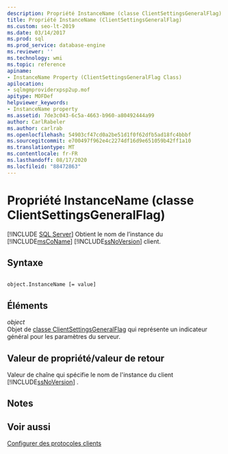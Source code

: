 ```yaml
---
description: Propriété InstanceName (classe ClientSettingsGeneralFlag)
title: Propriété InstanceName (ClientSettingsGeneralFlag)
ms.custom: seo-lt-2019
ms.date: 03/14/2017
ms.prod: sql
ms.prod_service: database-engine
ms.reviewer: ''
ms.technology: wmi
ms.topic: reference
apiname:
- InstanceName Property (ClientSettingsGeneralFlag Class)
apilocation:
- sqlmgmproviderxpsp2up.mof
apitype: MOFDef
helpviewer_keywords:
- InstanceName property
ms.assetid: 7de3c043-6c5a-4663-b960-a80492444a99
author: CarlRabeler
ms.author: carlrab
ms.openlocfilehash: 54903cf47cd0a2be51d1f0f62dfb5ad18fc4bbbf
ms.sourcegitcommit: e700497f962e4c2274df16d9e651059b42ff1a10
ms.translationtype: MT
ms.contentlocale: fr-FR
ms.lasthandoff: 08/17/2020
ms.locfileid: "88472863"
---
```

# <a name="instancename-property-clientsettingsgeneralflag-class"></a>Propriété InstanceName (classe ClientSettingsGeneralFlag)
[!INCLUDE [SQL Server](../../../includes/applies-to-version/sqlserver.md)]
  Obtient le nom de l’instance du [!INCLUDE[msCoName](../../../includes/msconame-md.md)] [!INCLUDE[ssNoVersion](../../../includes/ssnoversion-md.md)] client.  
  
## <a name="syntax"></a>Syntaxe  
  
```  
  
object.InstanceName [= value]  
```  
  
## <a name="parts"></a>Éléments  
 *object*  
 Objet de [classe ClientSettingsGeneralFlag](../../../relational-databases/wmi-provider-configuration-classes/clientsettingsgeneralflag-class/clientsettingsgeneralflag-class.md) qui représente un indicateur général pour les paramètres du serveur.  
  
## <a name="property-valuereturn-value"></a>Valeur de propriété/valeur de retour  
 Valeur de chaîne qui spécifie le nom de l'instance du client [!INCLUDE[ssNoVersion](../../../includes/ssnoversion-md.md)] .  
  
## <a name="remarks"></a>Notes  
  
## <a name="see-also"></a>Voir aussi  
 [Configurer des protocoles clients](https://technet.microsoft.com/library/ms181035.aspx)  
  
  
